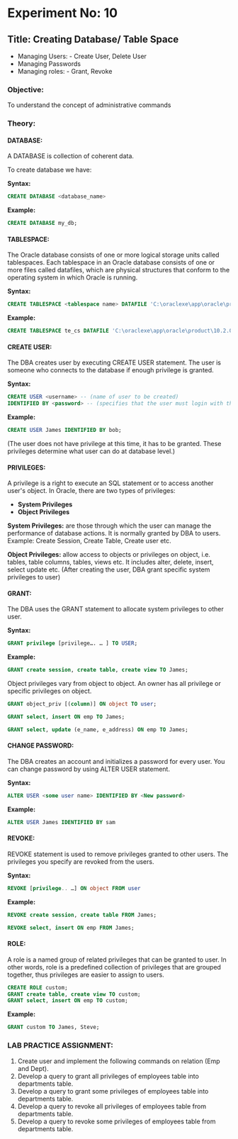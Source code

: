 # Experiment No: 10
## Title: Creating Database/ Table Space
- Managing Users: - Create User, Delete User
- Managing Passwords
- Managing roles: - Grant, Revoke

### Objective:
To understand the concept of administrative commands

### Theory:

#### DATABASE:
A DATABASE is collection of coherent data.

To create database we have:

**Syntax:**
```sql
CREATE DATABASE <database_name>
```

**Example:**
```sql
CREATE DATABASE my_db;
```

#### TABLESPACE:
The Oracle database consists of one or more logical storage units called tablespaces. Each tablespace in an Oracle database consists of one or more files called datafiles, which are physical structures that conform to the operating system in which Oracle is running.

**Syntax:**
```sql
CREATE TABLESPACE <tablespace name> DATAFILE 'C:\oraclexe\app\oracle\product\10.2.0\server\<file name.dbf>' SIZE 50M;
```

**Example:**
```sql
CREATE TABLESPACE te_cs DATAFILE 'C:\oraclexe\app\oracle\product\10.2.0\server\usr.dbf' SIZE 50M;
```

#### CREATE USER:
The DBA creates user by executing CREATE USER statement. The user is someone who connects to the database if enough privilege is granted.

**Syntax:**
```sql
CREATE USER <username> -- (name of user to be created)
IDENTIFIED BY <password> -- (specifies that the user must login with this password)
```

**Example:**
```sql
CREATE USER James IDENTIFIED BY bob;
```
(The user does not have privilege at this time, it has to be granted. These privileges determine what user can do at database level.)

#### PRIVILEGES:
A privilege is a right to execute an SQL statement or to access another user's object. In Oracle, there are two types of privileges:
- **System Privileges**
- **Object Privileges**

**System Privileges:** are those through which the user can manage the performance of database actions. It is normally granted by DBA to users.
Example: Create Session, Create Table, Create user etc.

**Object Privileges:** allow access to objects or privileges on object, i.e. tables, table columns, tables, views etc. It includes alter, delete, insert, select update etc.
(After creating the user, DBA grant specific system privileges to user)

#### GRANT:
The DBA uses the GRANT statement to allocate system privileges to other user.

**Syntax:**
```sql
GRANT privilege [privilege…. … ] TO USER;
```

**Example:**
```sql
GRANT create session, create table, create view TO James;
```

Object privileges vary from object to object. An owner has all privilege or specific privileges on object.

```sql
GRANT object_priv [(column)] ON object TO user;
```

```sql
GRANT select, insert ON emp TO James;
```

```sql
GRANT select, update (e_name, e_address) ON emp TO James;
```

#### CHANGE PASSWORD:
The DBA creates an account and initializes a password for every user. You can change password by using ALTER USER statement.

**Syntax:**
```sql
ALTER USER <some user name> IDENTIFIED BY <New password>
```

**Example:**
```sql
ALTER USER James IDENTIFIED BY sam
```

#### REVOKE:
REVOKE statement is used to remove privileges granted to other users. The privileges you specify are revoked from the users.

**Syntax:**
```sql
REVOKE [privilege.. …] ON object FROM user
```

**Example:**
```sql
REVOKE create session, create table FROM James;
```

```sql
REVOKE select, insert ON emp FROM James;
```

#### ROLE:
A role is a named group of related privileges that can be granted to user. In other words, role is a predefined collection of privileges that are grouped together, thus privileges are easier to assign to users.

```sql
CREATE ROLE custom;
GRANT create table, create view TO custom;
GRANT select, insert ON emp TO custom;
```

**Example:**
```sql
GRANT custom TO James, Steve;
```

### LAB PRACTICE ASSIGNMENT:
1. Create user and implement the following commands on relation (Emp and Dept).
2. Develop a query to grant all privileges of employees table into departments table.
3. Develop a query to grant some privileges of employees table into departments table.
4. Develop a query to revoke all privileges of employees table from departments table.
5. Develop a query to revoke some privileges of employees table from departments table.
